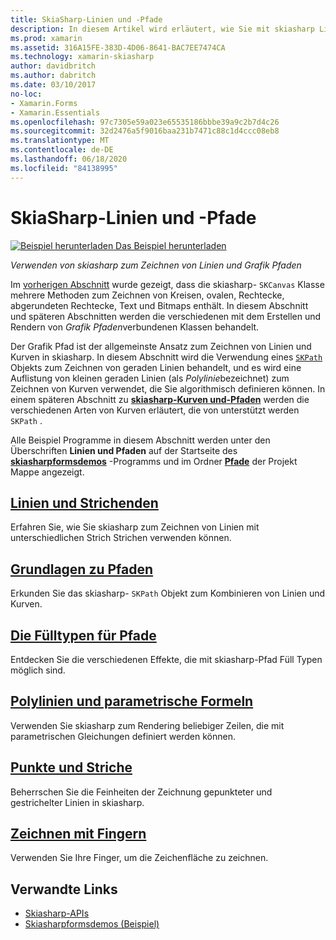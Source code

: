 ```yaml
---
title: SkiaSharp-Linien und -Pfade
description: In diesem Artikel wird erläutert, wie Sie mit skiasharp Linien und Grafik Pfade in- Xamarin.Forms Anwendungen zeichnen und dies mit Beispielcode veranschaulichen.
ms.prod: xamarin
ms.assetid: 316A15FE-383D-4D06-8641-BAC7EE7474CA
ms.technology: xamarin-skiasharp
author: davidbritch
ms.author: dabritch
ms.date: 03/10/2017
no-loc:
- Xamarin.Forms
- Xamarin.Essentials
ms.openlocfilehash: 97c7305e59a023e65535186bbbe39a9c2b7d4c26
ms.sourcegitcommit: 32d2476a5f9016baa231b7471c88c1d4ccc08eb8
ms.translationtype: MT
ms.contentlocale: de-DE
ms.lasthandoff: 06/18/2020
ms.locfileid: "84138995"
---
```

# <a name="skiasharp-lines-and-paths"></a>SkiaSharp-Linien und -Pfade

[![Beispiel herunterladen](~/media/shared/download.png) Das Beispiel herunterladen](https://docs.microsoft.com/samples/xamarin/xamarin-forms-samples/skiasharpforms-demos)

_Verwenden von skiasharp zum Zeichnen von Linien und Grafik Pfaden_

Im [vorherigen Abschnitt](~/xamarin-forms/user-interface/graphics/skiasharp/basics/index.md) wurde gezeigt, dass die skiasharp- `SKCanvas` Klasse mehrere Methoden zum Zeichnen von Kreisen, ovalen, Rechtecke, abgerundeten Rechtecke, Text und Bitmaps enthält. In diesem Abschnitt und späteren Abschnitten werden die verschiedenen mit dem Erstellen und Rendern von *Grafik Pfaden*verbundenen Klassen behandelt.

Der Grafik Pfad ist der allgemeinste Ansatz zum Zeichnen von Linien und Kurven in skiasharp. In diesem Abschnitt wird die Verwendung eines [`SKPath`](xref:SkiaSharp.SKPath) Objekts zum Zeichnen von geraden Linien behandelt, und es wird eine Auflistung von kleinen geraden Linien (als *Polylinie*bezeichnet) zum Zeichnen von Kurven verwendet, die Sie algorithmisch definieren können. In einem späteren Abschnitt zu [**skiasharp-Kurven und-Pfaden**](../curves/index.md) werden die verschiedenen Arten von Kurven erläutert, die von unterstützt werden `SKPath` .

Alle Beispiel Programme in diesem Abschnitt werden unter den Überschriften **Linien und Pfaden** auf der Startseite des [**skiasharpformsdemos**](https://docs.microsoft.com/samples/xamarin/xamarin-forms-samples/skiasharpforms-demos) -Programms und im Ordner [**Pfade**](https://github.com/xamarin/xamarin-forms-samples/tree/master/SkiaSharpForms/Demos/Demos/SkiaSharpFormsDemos/Paths) der Projekt Mappe angezeigt.

## <a name="lines-and-stroke-caps"></a>[Linien und Strichenden](lines.md)

Erfahren Sie, wie Sie skiasharp zum Zeichnen von Linien mit unterschiedlichen Strich Strichen verwenden können.

## <a name="path-basics"></a>[Grundlagen zu Pfaden](paths.md)

Erkunden Sie das skiasharp- `SKPath` Objekt zum Kombinieren von Linien und Kurven.

## <a name="the-path-fill-types"></a>[Die Fülltypen für Pfade](fill-types.md)

Entdecken Sie die verschiedenen Effekte, die mit skiasharp-Pfad Füll Typen möglich sind.

## <a name="polylines-and-parametric-equations"></a>[Polylinien und parametrische Formeln](polylines.md)

Verwenden Sie skiasharp zum Rendering beliebiger Zeilen, die mit parametrischen Gleichungen definiert werden können.

## <a name="dots-and-dashes"></a>[Punkte und Striche](dots.md)

Beherrschen Sie die Feinheiten der Zeichnung gepunkteter und gestrichelter Linien in skiasharp.

## <a name="finger-painting"></a>[Zeichnen mit Fingern](finger-paint.md)

Verwenden Sie Ihre Finger, um die Zeichenfläche zu zeichnen.

## <a name="related-links"></a>Verwandte Links

- [Skiasharp-APIs](https://docs.microsoft.com/dotnet/api/skiasharp)
- [Skiasharpformsdemos (Beispiel)](https://docs.microsoft.com/samples/xamarin/xamarin-forms-samples/skiasharpforms-demos)
